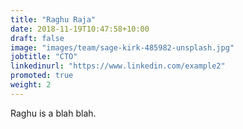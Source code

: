 ```yaml
---
title: "Raghu Raja"
date: 2018-11-19T10:47:58+10:00
draft: false
image: "images/team/sage-kirk-485982-unsplash.jpg"
jobtitle: "CTO"
linkedinurl: "https://www.linkedin.com/example2"
promoted: true
weight: 2
---
```


Raghu is a blah blah.
